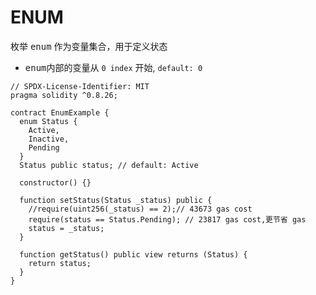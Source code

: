 # ENUM
枚举 <kbd>enum</kbd> 作为变量集合，用于定义状态
- <kbd>enum</kbd>内部的变量从 `0 index` 开始, `default: 0`
```solidity
// SPDX-License-Identifier: MIT
pragma solidity ^0.8.26;

contract EnumExample {
  enum Status {
    Active,
    Inactive,
    Pending
  }
  Status public status; // default: Active

  constructor() {}

  function setStatus(Status _status) public {
    //require(uint256(_status) == 2);// 43673 gas cost
    require(status == Status.Pending); // 23817 gas cost,更节省 gas
    status = _status;
  }

  function getStatus() public view returns (Status) {
    return status;
  }
}
```
